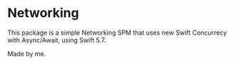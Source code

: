 # Networking

This package is a simple Networking SPM that uses new Swift Concurrecy with Async/Await, using Swift 5.7.

Made by me.
